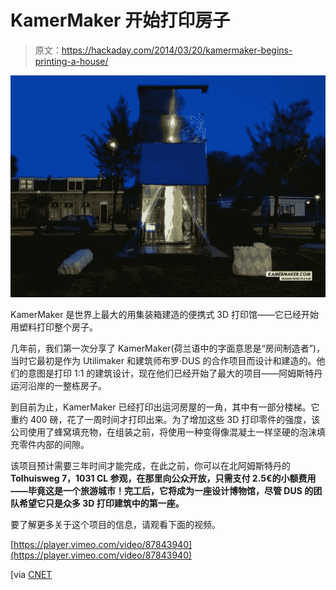 # KamerMaker 开始打印房子

> 原文：<https://hackaday.com/2014/03/20/kamermaker-begins-printing-a-house/>

![kamermaker-wordpress182-1024x723-634930_610x431](img/18de41f7a856e541104177002fb8e826.png)

KamerMaker 是世界上最大的用集装箱建造的便携式 3D 打印馆——它已经开始用塑料打印整个房子。

几年前，我们第一次分享了 KamerMaker(荷兰语中的字面意思是“房间制造者”)，当时它最初是作为 Utilimaker 和建筑师布罗·DUS 的合作项目而设计和建造的。他们的意图是打印 1:1 的建筑设计，现在他们已经开始了最大的项目——阿姆斯特丹运河沿岸的一整栋房子。

到目前为止，KamerMaker 已经打印出运河房屋的一角，其中有一部分楼梯。它重约 400 磅，花了一周时间才打印出来。为了增加这些 3D 打印零件的强度，该公司使用了蜂窝填充物，在组装之前，将使用一种变得像混凝土一样坚硬的泡沫填充零件内部的间隙。

该项目预计需要三年时间才能完成，在此之前，你可以在北阿姆斯特丹的 **Tolhuisweg 7，1031 CL 参观，在那里向公众开放，只需支付 2.5€的小额费用——毕竟这是一个旅游城市！完工后，它将成为一座设计博物馆，尽管 DUS 的团队希望它只是众多 3D 打印建筑中的第一座。**

要了解更多关于这个项目的信息，请观看下面的视频。

[https://player.vimeo.com/video/87843940](https://player.vimeo.com/video/87843940)

[via [CNET](http://news.cnet.com/8301-17938_105-57620366-1/giant-3d-printer-starts-spitting-out-a-house/)